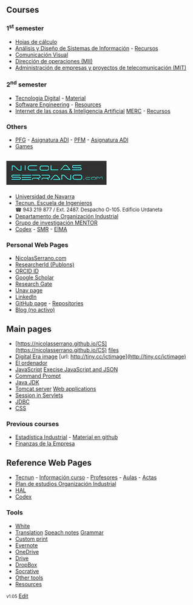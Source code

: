 
## Courses

### 1<sup>st</sup> semester
- [Hojas de cálculo](http://www.unav.edu/asignatura/hojas-calculo-resolucion-problemas-y-aplicaciones-ing-gr/)
- [Análisis y Diseño de Sistemas de Información](https://tserver.tecnun.es/plan/asignatura?id=1000025605) - [Recursos](resources#resources-of-adsi)
- [Comunicación Visual](http://www.unav.es/asignatura/viscom/)
- [Dirección de operaciones (MII)](https://tserver.tecnun.es/plan/asignatura?id=1000024856)
- [Administración de empresas y proyectos de telecomunicación (MIT)](https://tserver.tecnun.es/plan/asignatura?id=1000024834)  

### 2<sup>nd</sup> semester  
- [Tecnologia Digital](http://www.unav.es/asignatura/infor2oi/) - [Material](https://aula-virtual.unav.edu/webapps/blackboard/execute/content/blankPage?cmd=view&content_id=_916022_1&course_id=_19856_1)
- [Software Engineering](http://www.unav.es/asignatura/isoftwareing/) - [Resources](https://aula-virtual.unav.edu/webapps/blackboard/execute/content/blankPage?cmd=view&content_id=_1130042_1&course_id=_22124_1)
- [Internet de las cosas & Inteligencia Artificial](http://www.unav.edu/asignatura/internet-de-las-cosas--inteligencia-artificial/) [MERC](https://www.unav.edu/en/web/master-en-reputacion-corporativa/plan-de-estudios) - [Recursos](http://www.nicolasserrano.com/digital/)

### Others
- [PFG](http://www.nicolasserrano.com/ProyectosOI/PFG) - [Asignatura ADI](https://tserver.tecnun.es/plan/asignatura?id=1000025725) - [PFM](http://www.nicolasserrano.com/ProyectosOI/PFM) - [Asignatura ADI](https://aula-virtual.unav.edu/webapps/blackboard/execute/content/blankPage?cmd=view&content_id=_1020053_1&course_id=_20696_1)
- [Games](https://nicolasserrano.github.io/Games/) 

## <a href='http://nicolasserrano.com'><img src='images/web.png'></a>
- [Universidad de Navarra](https://www.unav.edu/)
- [Tecnun. Escuela de Ingenieros](https://tecnun.unav.edu/)  
  <span style="font-size: small;"><span style="font-family: initial;">&#9742;</span> 943 219 877 / Ext. 2487. Despacho O-105. Edificio Urdaneta</span>
- [Departamento de Organización Industrial](http://tecnun.org)
- [Grupo de investigación MENTOR](http://mentor.tecnun.es)
- [Codex](https://q-server.tecnun.es/codex/) - [SMR](http://smr-project.eu/home/) - [EIMA](http://eimakatalogoa.eus/vufind/Record/46898)

### Personal Web Pages
- [NicolasSerrano.com](http://nicolasserrano.com)
- [ResearcherId (Publons)](https://publons.com/researcher/1997529/nicolas-serrano/)
- [ORCID ID](http://orcid.org/0000-0001-6926-6331)
- [Google Scholar](https://scholar.google.com/citations?hl=en&user=Z0ZKrBIAAAAJ)
- [Research Gate](https://www.researchgate.net/profile/Nicolas_Serrano)
- [Unav page](https://www.unav.edu/web/investigacion/nuestros-investigadores/detalle-investigadores-cv?investigadorId=31161&investigador=Serrano%20Barcena,%20Nicolas)  
- [LinkedIn](https://www.linkedin.com/in/nicolás-serrano-493a146) 
- [GitHub page](https://github.com/nicolasserrano) - [Repositories](https://github.com/nicolasserrano?tab=repositories)
- [Blog (no activo)](http://www.nicolasserrano.es/)  

## Main pages
- [https://nicolasserrano.github.io/CS](https://nicolasserrano.github.io/CS) [files](https://github.com/nicolasserrano/CS)
- [Digital Era image](https://nicolasserrano.github.io/CS/images/digital.png) [url: http://tiny.cc/ictimage](http://tiny.cc/ictimage)
- [El ordenador](https://nicolasserrano.github.io/c5i/Notas)
- [JavaScript](https://nicolasserrano.github.io/CS/JavaScript) [Execise JavaScript and JSON](https://nicolasserrano.github.io/CS/Java/JavaScriptJSON)
- [Command Prompt](https://nicolasserrano.github.io/CS/Cmd)
- [Java JDK](https://nicolasserrano.github.io/CS/JDK)
- [Tomcat server](https://nicolasserrano.github.io/CS/Tomcat) [Web applications](https://nicolasserrano.github.io/CS/Java/WebApplicationExercises)
- [Session in Servlets](https://nicolasserrano.github.io/CS/Servlets)
- [JDBC](https://nicolasserrano.github.io/CS/JDBC)
- [CSS](https://nicolasserrano.github.io/CS/CSS/CSS.pdf)

### Previous courses
- [Estadística Industrial](https://aula-virtual.unav.edu/webapps/blackboard/execute/launcher?type=Course&id=_18539_1&url=) - [Material en github](https://nicolasserrano.github.io/practicaDatos/) 
- [Finanzas de la Empresa](https://aula-virtual.unav.edu/webapps/blackboard/execute/launcher?type=Course&id=_18382_1&url=)

## Reference Web Pages
- [Tecnun](http://www.tecnun.es/) - [Información curso](http://www.tecnun.es/alumnos/informacion-para-el-curso) - [Profesores](https://tecnun.unav.edu/profesores-pas) - [Aulas]() - [Actas](https://www.unav.es/profesor/servlet/es/unav/ga/comun/seguridadProfesor/Identificacion.html)
- [Plan de estudios Organización Industrial](https://www.unav.edu/web/grado-en-ingenieria-en-organizacion-industrial/plan-de-estudios#p_56_INSTANCE_TtbhyJ2YCe0H)
- [HAL](https://tecnunhal.github.io/)
- [Codex](https://q-server.tecnun.es/codex/)


### Tools
- [White](http://www.nicolasserrano.com/viscom/white.html) 
- [Translation](https://translate.google.es/) [Speach notes](https://speechnotes.co/) [Grammar](https://www.grammarcheck.net/editor/)
- [Custom print](https://www.printwhatyoulike.com/)
- [Evernote](https://www.evernote.com/)
- [OneDrive](https://portal.office.com)
- [Drive](https://drive.google.com/drive/my-drive)
- [DropBox](https://www.dropbox.com/)
- [Socrative](https://b.socrative.com/login/teacher/)
- [Other tools](webtools)
- [Resources](resources)

<link  rel="stylesheet" href="style.css">
<script>document.title = "NicolasSerrano.es"</script>

<small>v1.05</small> [Edit](https://github.com/nicolasserrano/nicolasserrano.github.io/edit/master/README.md)
